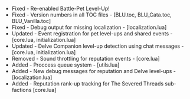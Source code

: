 - Fixed - Re-enabled Battle-Pet Level-Up!
- Fixed - Version numbers in all TOC files - [BLU.toc, BLU_Cata.toc, BLU_Vanilla.toc]
- Fixed - Debug output for missing localization - [localization.lua]
- Updated - Event registration for pet level-ups and shared events - [core.lua, initialization.lua]
- Updated - Delve Companion level-up detection using chat messages - [core.lua, initialization.lua]
- Removed - Sound throttling for reputation events - [core.lua]
- Added - Proccess queue system - [utils.lua]
- Added - New debug messages for reputation and Delve level-ups - [localization.lua]
- Added - Reputation rank-up tracking for The Severed Threads sub-factions [core.lua]